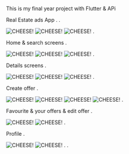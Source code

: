 This is my final year project with Flutter & APi

Real Estate ads App
.
.

![CHEESE!](https://user-images.githubusercontent.com/92762767/172856790-8eaa61d1-2b09-4f75-a663-0ef6c6ab385c.jpg)
![CHEESE!](https://user-images.githubusercontent.com/92762767/172857396-8ef3499d-b178-4f2c-8a0c-d616d5cffe54.jpg)
![CHEESE!](https://user-images.githubusercontent.com/92762767/172857679-84002199-cc13-4a27-b857-8b03b556609f.jpg)
.

Home & search screens
.

![CHEESE!](https://user-images.githubusercontent.com/92762767/172858075-34ca52df-c637-4e6e-8a5e-6fef1c38c080.png)
![CHEESE!](https://user-images.githubusercontent.com/92762767/172858259-528331d4-1c78-412b-8b92-43ac67c42645.jpg)
![CHEESE!](https://user-images.githubusercontent.com/92762767/172860327-5aaf4cb4-2475-4b12-8f97-9a8a6e4c30f3.png)
.

Details screens
.

![CHEESE!](https://user-images.githubusercontent.com/92762767/172858942-cb352596-5612-421b-8712-f6f16eff76dd.jpg)
![CHEESE!](https://user-images.githubusercontent.com/92762767/172858963-f902de58-b124-481b-911e-6479c8024047.jpg)
![CHEESE!](https://user-images.githubusercontent.com/92762767/172858991-d096552e-7530-4c66-817d-8fb1609d125f.jpg)
.

Create offer
.

![CHEESE!](https://user-images.githubusercontent.com/92762767/172859396-6f3b0f7c-019c-40a0-85aa-d0552c2544f2.jpg)
![CHEESE!](https://user-images.githubusercontent.com/92762767/172859418-d84bff6b-e18b-456c-844d-4e2fc4a85955.jpg)
![CHEESE!](https://user-images.githubusercontent.com/92762767/172859450-4d0b8d65-2f44-4af2-b3dc-711b24a49d0e.jpg)
![CHEESE!](https://user-images.githubusercontent.com/92762767/172859477-ff0b9ff6-1995-4f9d-96e4-833d486a6931.jpg)
.

Favourite & your offers & edit offer
.

![CHEESE!](https://user-images.githubusercontent.com/92762767/172860674-62fedb98-c6d1-4cc6-aa2d-2b0332ddbf11.jpg)
![CHEESE!](https://user-images.githubusercontent.com/92762767/172860686-4f1c8999-51cb-438c-bb78-89dfb77e0c31.jpg)
.

Profile 
.

![CHEESE!](https://user-images.githubusercontent.com/92762767/172861112-53be37e8-a61d-4e62-a48f-3e847fe50417.jpg)
![CHEESE!](https://user-images.githubusercontent.com/92762767/172861422-6b60887f-1cc1-461e-8db0-a381b014fa0a.jpg)
.
.



